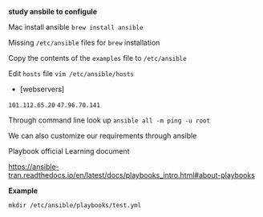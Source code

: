 **study ansbile to configule**

Mac install ansible ```brew install ansible```

Missing ```/etc/ansible``` files for ```brew``` installation

Copy the contents of the ```examples``` file to ```/etc/ansible```

Edit ```hosts``` file  ```vim /etc/ansible/hosts```

- [webservers]

```101.112.65.20```
```47.96.70.141```


Through command line look up ```ansible all -m ping -u root```

We can also customize our requirements through ansible 

Playbook official Learning document

https://ansible-tran.readthedocs.io/en/latest/docs/playbooks_intro.html#about-playbooks

**Example**

```mkdir /etc/ansible/playbooks/test.yml```


